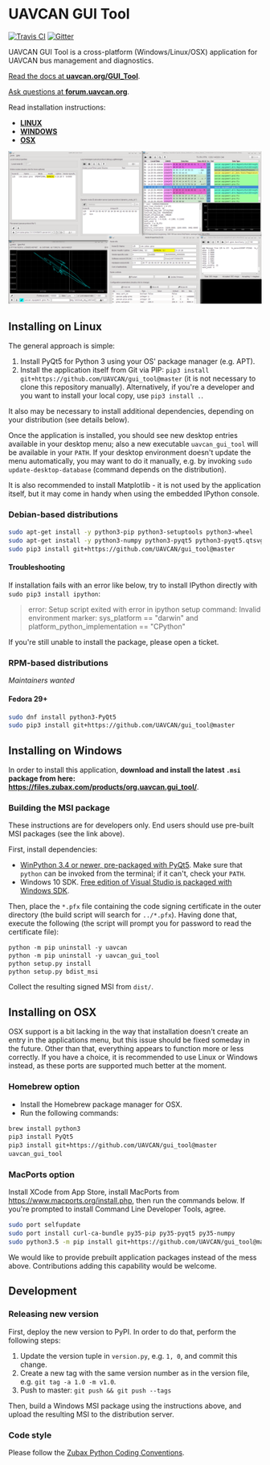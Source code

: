UAVCAN GUI Tool
===============

[![Travis CI](https://travis-ci.org/UAVCAN/gui_tool.svg?branch=master)](https://travis-ci.org/UAVCAN/gui_tool)
[![Gitter](https://img.shields.io/badge/gitter-join%20chat-green.svg)](https://gitter.im/UAVCAN/general)

UAVCAN GUI Tool is a cross-platform (Windows/Linux/OSX) application for UAVCAN bus management and diagnostics.

[Read the docs at **uavcan.org/GUI_Tool**](http://uavcan.org/GUI_Tool).

[Ask questions at **forum.uavcan.org**](https://forum.uavcan.org).

Read installation instructions:

- [**LINUX**](#installing-on-linux)
- [**WINDOWS**](#installing-on-windows)
- [**OSX**](#installing-on-osx)

![UAVCAN GUI Tool screenshot](screenshot.png "UAVCAN GUI Tool screenshot")

## Installing on Linux

The general approach is simple:

1. Install PyQt5 for Python 3 using your OS' package manager (e.g. APT).
2. Install the application itself from Git via PIP:
`pip3 install git+https://github.com/UAVCAN/gui_tool@master`
(it is not necessary to clone this repository manually).
Alternatively, if you're a developer and you want to install your local copy, use `pip3 install .`.

It also may be necessary to install additional dependencies, depending on your distribution (see details below).

Once the application is installed, you should see new desktop entries available in your desktop menu;
also a new executable `uavcan_gui_tool` will be available in your `PATH`.
If your desktop environment doesn't update the menu automatically, you may want to do it manually, e.g.
by invoking `sudo update-desktop-database` (command depends on the distribution).

It is also recommended to install Matplotlib - it is not used by the application itself,
but it may come in handy when using the embedded IPython console.

### Debian-based distributions

```bash
sudo apt-get install -y python3-pip python3-setuptools python3-wheel
sudo apt-get install -y python3-numpy python3-pyqt5 python3-pyqt5.qtsvg git-core
sudo pip3 install git+https://github.com/UAVCAN/gui_tool@master
```

#### Troubleshooting

If installation fails with an error like below, try to install IPython directly with `sudo pip3 install ipython`:

> error: Setup script exited with error in ipython setup command:
> Invalid environment marker: sys_platform == "darwin" and platform_python_implementation == "CPython"

If you're still unable to install the package, please open a ticket.

### RPM-based distributions

*Maintainers wanted*

#### Fedora 29+
```bash
sudo dnf install python3-PyQt5
sudo pip3 install git+https://github.com/UAVCAN/gui_tool@master
```

## Installing on Windows

In order to install this application,
**download and install the latest `.msi` package from here: <https://files.zubax.com/products/org.uavcan.gui_tool/>**.

### Building the MSI package

These instructions are for developers only. End users should use pre-built MSI packages (see the link above).

First, install dependencies:

* [WinPython 3.4 or newer, pre-packaged with PyQt5](http://winpython.github.io/).
Make sure that `python` can be invoked from the terminal; if it can't, check your `PATH`.
* Windows 10 SDK.
[Free edition of Visual Studio is packaged with Windows SDK](https://www.visualstudio.com/).

Then, place the `*.pfx` file containing the code signing certificate in the outer directory
(the build script will search for `../*.pfx`).
Having done that, execute the following (the script will prompt you for password to read the certificate file):

```dos
python -m pip uninstall -y uavcan
python -m pip uninstall -y uavcan_gui_tool
python setup.py install
python setup.py bdist_msi
```

Collect the resulting signed MSI from `dist/`.

## Installing on OSX

OSX support is a bit lacking in the way that installation doesn't create an entry in the applications menu,
but this issue should be fixed someday in the future.
Other than that, everything appears to function more or less correctly.
If you have a choice, it is recommended to use Linux or Windows instead,
as these ports are supported much better at the moment.

### Homebrew option

* Install the Homebrew package manager for OSX.
* Run the following commands:

```bash
brew install python3
pip3 install PyQt5
pip3 install git+https://github.com/UAVCAN/gui_tool@master
uavcan_gui_tool
```

### MacPorts option

Install XCode from App Store, install MacPorts from <https://www.macports.org/install.php>,
then run the commands below.
If you're prompted to install Command Line Developer Tools, agree.

```bash
sudo port selfupdate
sudo port install curl-ca-bundle py35-pip py35-pyqt5 py35-numpy
sudo python3.5 -m pip install git+https://github.com/UAVCAN/gui_tool@master
```

We would like to provide prebuilt application packages instead of the mess above.
Contributions adding this capability would be welcome.

## Development

### Releasing new version

First, deploy the new version to PyPI. In order to do that, perform the following steps:

1. Update the version tuple in `version.py`, e.g. `1, 0`, and commit this change.
2. Create a new tag with the same version number as in the version file, e.g. `git tag -a 1.0 -m v1.0`.
3. Push to master: `git push && git push --tags`

Then, build a Windows MSI package using the instructions above, and upload the resulting MSI to
the distribution server.

### Code style

Please follow the [Zubax Python Coding Conventions](https://kb.zubax.com/x/_oAh).
